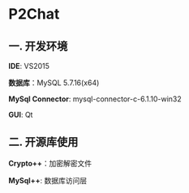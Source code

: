 # P2Chat

## 一. 开发环境

**IDE**: VS2015

**数据库**：MySQL 5.7.16(x64)

**MySql Connector**: mysql-connector-c-6.1.10-win32

**GUI**: Qt

## 二. 开源库使用

**Crypto++**：加密解密文件

**MySql++**: 数据库访问层
